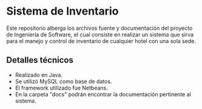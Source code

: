 # Sistema de Inventario

Este repositorio alberga los archivos fuente y documentación del proyecto de Ingeniería de Software, el cual consiste en realizar un sistema que sirva para el manejo y control de inventario de cualquier hotel con una sola sede.

## Detalles técnicos

- Realizado en Java.
- Se utilizó MySQL como base de datos.
- El framework utilizado fue Netbeans.
- En la carpeta "docs" podrán encontrar la documentación pertinente al sistema.
